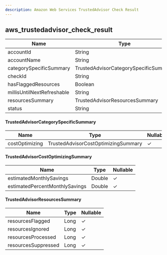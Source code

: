 ```yaml
---
description: Amazon Web Services TrustedAdvisor Check Result
---
```

aws_trustedadvisor_check_result
-------------------------------

| **Name**                   | **Type**                              | **Nullable** |
| -------------------------- | ------------------------------------- | ------------ |
| accountId                  | String                                | &cross;      |
| accountName                | String                                | &check;      |
| categorySpecificSummary    | TrustedAdvisorCategorySpecificSummary | &check;      |
| checkId                    | String                                | &cross;      |
| hasFlaggedResources        | Boolean                               | &check;      |
| millisUntilNextRefreshable | String                                | &check;      |
| resourcesSummary           | TrustedAdvisorResourcesSummary        | &check;      |
| status                     | String                                | &check;      |

#### TrustedAdvisorCategorySpecificSummary
| **Name**       | **Type**                            | **Nullable** |
| -------------- | ----------------------------------- | ------------ |
| costOptimizing | TrustedAdvisorCostOptimizingSummary | &check;      |

#### TrustedAdvisorCostOptimizingSummary
| **Name**                       | **Type** | **Nullable** |
| ------------------------------ | -------- | ------------ |
| estimatedMonthlySavings        | Double   | &check;      |
| estimatedPercentMonthlySavings | Double   | &check;      |

#### TrustedAdvisorResourcesSummary
| **Name**            | **Type** | **Nullable** |
| ------------------- | -------- | ------------ |
| resourcesFlagged    | Long     | &check;      |
| resourcesIgnored    | Long     | &check;      |
| resourcesProcessed  | Long     | &check;      |
| resourcesSuppressed | Long     | &check;      |
